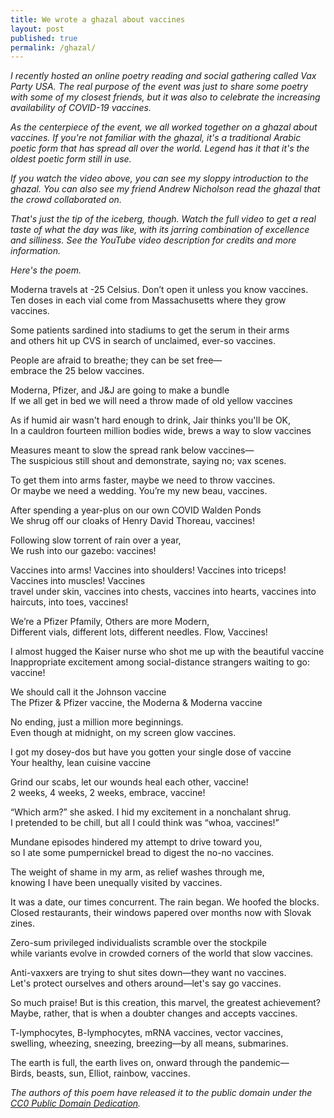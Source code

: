 ```yaml
---
title: We wrote a ghazal about vaccines
layout: post
published: true
permalink: /ghazal/
---
```


<em>I recently hosted an online poetry reading and social gathering called Vax Party USA. The real purpose of the event was just to share some poetry with some of my closest friends, but it was also to celebrate the increasing availability of COVID-19 vaccines.</em>

<em>As the centerpiece of the event, we all worked together on a ghazal about vaccines. If you're not familiar with the ghazal, it's a traditional Arabic poetic form that has spread all over the world. Legend has it that it's the oldest poetic form still in use.</em>

<em>If you watch the video above, you can see my sloppy introduction to the ghazal. You can also see my friend Andrew Nicholson read the ghazal that the crowd collaborated on.</em>

<em>That's just the tip of the iceberg, though. Watch the full video to get a real taste of what the day was like, with its jarring combination of excellence and silliness. See the YouTube video description for credits and more information.</em>

<em>Here's the poem.</em>

Moderna travels at -25 Celsius. Don’t open it unless you know vaccines.<br />
Ten doses in each vial come from Massachusetts where they grow vaccines.

Some patients sardined into stadiums to get the serum in their arms<br />
and others hit up CVS in search of unclaimed, ever-so vaccines.

People are afraid to breathe; they can be set free—<br />
embrace the 25 below vaccines.

Moderna, Pfizer, and J&J are going to make a bundle<br />
If we all get in bed we will need a throw made of old yellow vaccines

As if humid air wasn't hard enough to drink, Jair thinks you'll be OK,<br />
In a cauldron fourteen million bodies wide, brews a way to slow vaccines

Measures meant to slow the spread rank below vaccines—<br />
The suspicious still shout and demonstrate, saying no; vax scenes.

To get them into arms faster, maybe we need to throw vaccines.<br />
Or maybe we need a wedding. You’re my new beau, vaccines.

After spending a year-plus on our own COVID Walden Ponds<br />
We shrug off our cloaks of Henry David Thoreau, vaccines!

Following slow torrent of rain over a year,<br />
We rush into our gazebo: vaccines!

Vaccines into arms! Vaccines into shoulders! Vaccines into triceps! Vaccines into muscles! Vaccines<br />
travel under skin, vaccines into chests, vaccines into hearts, vaccines into haircuts, into toes, vaccines!

We’re a Pfizer Pfamily, Others are more Modern,<br />
Different vials, different lots, different needles. Flow, Vaccines!

I almost hugged the Kaiser nurse who shot me up with the beautiful vaccine<br />
Inappropriate excitement among social-distance strangers waiting to go: vaccine!  

We should call it the Johnson vaccine<br />
The Pfizer & Pfizer vaccine, the Moderna & Moderna vaccine

No ending, just a million more beginnings.<br />
Even though at midnight, on my screen glow vaccines.

I got my dosey-dos but have you gotten your single dose of vaccine<br />
Your healthy, lean cuisine vaccine

Grind our scabs, let our wounds heal each other, vaccine!<br />
2 weeks, 4 weeks, 2 weeks, embrace, vaccine!

“Which arm?” she asked. I hid my excitement in a nonchalant shrug.<br />
I pretended to be chill, but all I could think was “whoa, vaccines!”

Mundane episodes hindered my attempt to drive toward you,<br />
so I ate some pumpernickel bread to digest the no-no vaccines.

The weight of shame in my arm, as relief washes through me,<br />
knowing I have been unequally visited by vaccines.

It was a date, our times concurrent. The rain began. We hoofed the blocks.<br />
Closed restaurants, their windows papered over months now with Slovak zines.

Zero-sum privileged individualists scramble over the stockpile<br />
while variants evolve in crowded corners of the world that slow vaccines.

Anti-vaxxers are trying to shut sites down—they want no vaccines.<br />
Let's protect ourselves and others around—let's say go vaccines.

So much praise! But is this creation, this marvel, the greatest achievement?<br />
Maybe, rather, that is when a doubter changes and accepts vaccines.

T-lymphocytes, B-lymphocytes, mRNA vaccines, vector vaccines,<br />
swelling, wheezing, sneezing, breezing—by all means, submarines.

The earth is full, the earth lives on, onward through the pandemic—<br />
Birds, beasts, sun, Elliot, rainbow, vaccines.

*The authors of this poem have released it to the public domain under the [CC0 Public Domain Dedication](https://creativecommons.org/publicdomain/zero/1.0/).*
